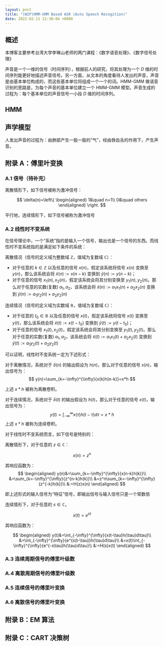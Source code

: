 ```yaml
---
layout: post
title: "(WIP)HMM-GMM Based ASR (Auto Speech Recogition)"
date: 2022-02-11 22:30:04 +0800
---
```

## 概述

本博客主要参考台湾大学李琳山老师的两门课程：《数字语音处理》、《数字信号处理》

声音是一个一维的信号（时间序列），根据前人的研究，将其处理为一个 $D$ 维的时间序列能更好地描述声音信号。另一方面，从文本的角度看待人发出的声音，声音是由基本单位构成的，而这些基本单位将组成一个一个的词。HMM-GMM 做语音识别的思路是，为每个声音的基本单位建立一个 HMM-GMM 模型。声音生成的过程为：每个基本单位的声音信号一小段 $D$ 维的时间序列。

## HMM

## 声学模型

人发出声音的过程为：由肺部产生一股一股的“气”，经由唇齿舌的作用下，产生声音。


## 附录 A：傅里叶变换

### A.1 信号（待补充）
离散情形下，如下信号被称为激冲信号：

$$
\delta(n)=\left\{
\begin{aligned}
1&\quad n=1\\
0&\quad others
\end{aligned}
\right.
$$

平行地，连续情形下，如下信号被称为激冲信号

### A.2 线性时不变系统

在信号理论中，一个“系统”指的是输入一个信号，输出也是一个信号的东西。而线性时不变系统指的是满足如下条件的系统：

离散情况（信号的定义域为整数域 $\mathbb{Z}$，值域为复数域 $\mathbb{C}$）：
- 对于任意的 $k\in\mathbb{Z}$ 以及任意的信号 $x(n)$，假定该系统将信号 $x(n)$ 变换至 $y(n)$，那么该系统会将 $\tilde{x}(n):=x(n-k)$ 变换到 $\tilde{y}(n):=y(n-k)$；
- 对于任意的信号 $x_1(n), x_2(n)$，假定该系统会将其分别变换至 $y_1(n), y_2(n)$。那么对于任意的实数(复数) $a_1, a_2$，该系统会将 $\tilde{x}(n):=a_1x_1(n)+a_2x_2(n)$ 变换到 $\tilde{y}(n):=a_1y_2(n)+a_2y_2(n)$

连续情况（信号的定义域为实数域 $\mathbb{R}$，值域为复数域 $\mathbb{C}$）：
- 对于任意的 $t_0\in\mathbb{R}$ 以及任意的信号 $x(t)$，假定该系统将信号 $x(t)$ 变换至 $y(t)$，那么该系统会将 $\tilde{x}(t):=x(t-t_0)$ 变换到 $\tilde{y}(t):=y(t-t_0)$；
- 对于任意的信号 $x_1(t), x_2(t)$，假定该系统会将其分别变换至 $y_1(t), y_2(t)$。那么对于任意的实数(复数) $a_1, a_2$，该系统会将 $\tilde{x}(t):=a_1x_1(t)+a_2x_2(t)$ 变换到 $\tilde{y}(t):=a_1y_2(t)+a_2y_2(t)$

可以证明，线性时不变系统一定为下述形式：

对于离散情况，系统对于 $\delta(n)$ 的输出假设为 $h(n)$，那么对于任意的信号 $x(n)$，输出信号为：
$$
y(n)=\sum_{k=-\infty}^{\infty}{x(k)h(n-k)}=x*h
$$

上述 $x*h$ 被称为离散卷积。

对于连续情况，系统对于 $\delta(t)$ 的输出假设为 $h(t)$，那么对于任意的信号 $x(t)$，输出信号为：
$$
y(t)=\int_{-\infty}^{\infty}{x(\tau)h(t-\tau)d\tau}=x*h
$$
上述 $x*h$ 被称为连续卷积。

对于线性时不变系统而言，如下信号是特别的：

离散情形下，对于任意的 $z\in\mathbb{C}$：

$$x(n)=z^n$$

其响应函数为：
$$
\begin{aligned}
y(n)&=\sum_{k=-\infty}^{\infty}{x(n-k)h(k)}\\
&=\sum_{k=-\infty}^{\infty}{z^{n-k}h(k)}\\
&=z^n\sum_{k=-\infty}^{\infty}{z^{-k}h(k)}\\
&:=H(z)x(n)
\end{aligned}
$$

即上述形式的输入信号为“特征”信号，即输出信号与输入信号只差一个常数倍

连续情形下，对于任意的 $s\in\mathbb{C}$，

$$
x(t)=e^{st}
$$

其响应函数为：

$$
\begin{aligned}
y(t)&=\int_{-\infty}^{\infty}{x(t-\tau)h(\tau)d\tau}\\
&=\int_{-\infty}^{\infty}{e^{s(t-\tau)}h(\tau)d\tau}\\
&=x(t)\int_{-\infty}^{\infty}{e^{-s\tau}h(\tau)d\tau}\\
&:=H(s)x(t)
\end{aligned}
$$

### A.3 连续周期信号的傅里叶级数


### A.4 离散周期信号的傅里叶级数

### A.5 连续信号的傅里叶变换

### A.6 离散信号的傅里叶变换

### 


## 附录 B：EM 算法

## 附录 C：CART 决策树

